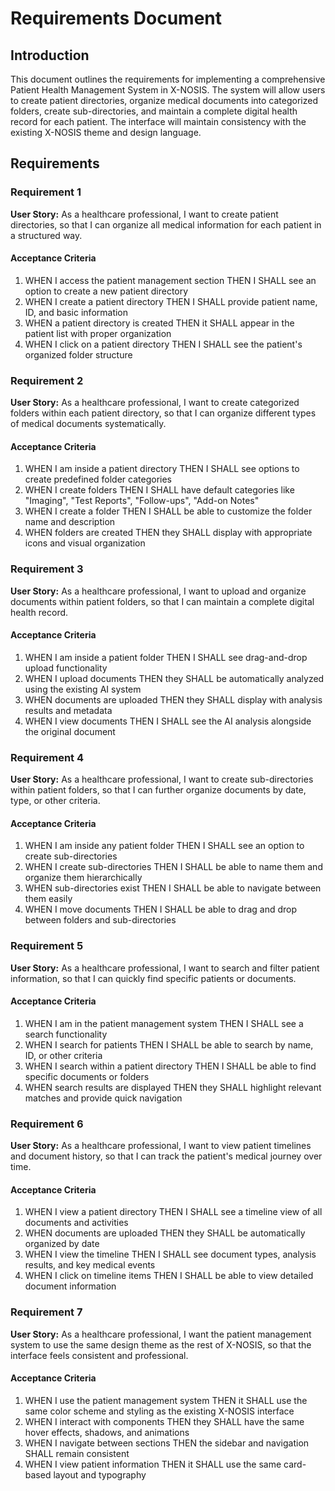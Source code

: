 # Requirements Document

## Introduction

This document outlines the requirements for implementing a comprehensive Patient Health Management System in X-NOSIS. The system will allow users to create patient directories, organize medical documents into categorized folders, create sub-directories, and maintain a complete digital health record for each patient. The interface will maintain consistency with the existing X-NOSIS theme and design language.

## Requirements

### Requirement 1

**User Story:** As a healthcare professional, I want to create patient directories, so that I can organize all medical information for each patient in a structured way.

#### Acceptance Criteria

1. WHEN I access the patient management section THEN I SHALL see an option to create a new patient directory
2. WHEN I create a patient directory THEN I SHALL provide patient name, ID, and basic information
3. WHEN a patient directory is created THEN it SHALL appear in the patient list with proper organization
4. WHEN I click on a patient directory THEN I SHALL see the patient's organized folder structure

### Requirement 2

**User Story:** As a healthcare professional, I want to create categorized folders within each patient directory, so that I can organize different types of medical documents systematically.

#### Acceptance Criteria

1. WHEN I am inside a patient directory THEN I SHALL see options to create predefined folder categories
2. WHEN I create folders THEN I SHALL have default categories like "Imaging", "Test Reports", "Follow-ups", "Add-on Notes"
3. WHEN I create a folder THEN I SHALL be able to customize the folder name and description
4. WHEN folders are created THEN they SHALL display with appropriate icons and visual organization

### Requirement 3

**User Story:** As a healthcare professional, I want to upload and organize documents within patient folders, so that I can maintain a complete digital health record.

#### Acceptance Criteria

1. WHEN I am inside a patient folder THEN I SHALL see drag-and-drop upload functionality
2. WHEN I upload documents THEN they SHALL be automatically analyzed using the existing AI system
3. WHEN documents are uploaded THEN they SHALL display with analysis results and metadata
4. WHEN I view documents THEN I SHALL see the AI analysis alongside the original document

### Requirement 4

**User Story:** As a healthcare professional, I want to create sub-directories within patient folders, so that I can further organize documents by date, type, or other criteria.

#### Acceptance Criteria

1. WHEN I am inside any patient folder THEN I SHALL see an option to create sub-directories
2. WHEN I create sub-directories THEN I SHALL be able to name them and organize them hierarchically
3. WHEN sub-directories exist THEN I SHALL be able to navigate between them easily
4. WHEN I move documents THEN I SHALL be able to drag and drop between folders and sub-directories

### Requirement 5

**User Story:** As a healthcare professional, I want to search and filter patient information, so that I can quickly find specific patients or documents.

#### Acceptance Criteria

1. WHEN I am in the patient management system THEN I SHALL see a search functionality
2. WHEN I search for patients THEN I SHALL be able to search by name, ID, or other criteria
3. WHEN I search within a patient directory THEN I SHALL be able to find specific documents or folders
4. WHEN search results are displayed THEN they SHALL highlight relevant matches and provide quick navigation

### Requirement 6

**User Story:** As a healthcare professional, I want to view patient timelines and document history, so that I can track the patient's medical journey over time.

#### Acceptance Criteria

1. WHEN I view a patient directory THEN I SHALL see a timeline view of all documents and activities
2. WHEN documents are uploaded THEN they SHALL be automatically organized by date
3. WHEN I view the timeline THEN I SHALL see document types, analysis results, and key medical events
4. WHEN I click on timeline items THEN I SHALL be able to view detailed document information

### Requirement 7

**User Story:** As a healthcare professional, I want the patient management system to use the same design theme as the rest of X-NOSIS, so that the interface feels consistent and professional.

#### Acceptance Criteria

1. WHEN I use the patient management system THEN it SHALL use the same color scheme and styling as the existing X-NOSIS interface
2. WHEN I interact with components THEN they SHALL have the same hover effects, shadows, and animations
3. WHEN I navigate between sections THEN the sidebar and navigation SHALL remain consistent
4. WHEN I view patient information THEN it SHALL use the same card-based layout and typography